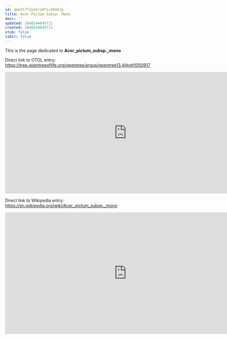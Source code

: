 ```yaml
---
id: qeb3l7f2ne5rz87ii4kkk3y
title: Acer Pictum Subsp  Mono
desc: ''
updated: 1648144045711
created: 1648144045711
stub: false
isDir: false
---
```

This is the page dedicated to **Acer_pictum_subsp._mono**


Direct link to OTOL entry: https://tree.opentreeoflife.org/opentree/argus/opentree13.4@ott1050917



<html>
    <body>
    <iframe src="https://tree.opentreeoflife.org/opentree/argus/opentree13.4@ott1050917"
    width="800" height="400" frameborder="0" allowfullscreen> </iframe>
    </body>
</html>
    


Direct link to Wikipedia entry: https://en.wikipedia.org/wiki/Acer_pictum_subsp._mono



<html>
    <body>
    <iframe src="https://en.wikipedia.org/wiki/Acer_pictum_subsp._mono"
    width="800" height="400" frameborder="0" allowfullscreen> </iframe>
    </body>
</html>
    
